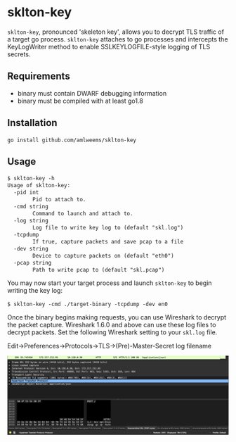 # sklton-key

`sklton-key`, pronounced 'skeleton key', allows you to decrypt TLS traffic of a
target go process. `sklton-key` attaches to go processes and intercepts the
KeyLogWriter method to enable SSLKEYLOGFILE-style logging of TLS secrets.

## Requirements

* binary must contain DWARF debugging information
* binary must be compiled with at least go1.8

## Installation

```
go install github.com/amlweems/sklton-key
```

## Usage

```
$ sklton-key -h
Usage of sklton-key:
  -pid int
    	Pid to attach to.
  -cmd string
    	Command to launch and attach to.
  -log string
    	Log file to write key log to (default "skl.log")
  -tcpdump
    	If true, capture packets and save pcap to a file
  -dev string
    	Device to capture packets on (default "eth0")
  -pcap string
    	Path to write pcap to (default "skl.pcap")
```

You may now start your target process and launch `sklton-key` to begin writing
the key log:
```
$ sklton-key -cmd ./target-binary -tcpdump -dev en0
```

Once the binary begins making requests, you can use Wireshark to decrypt the
packet capture. Wireshark 1.6.0 and above can use these log files to decrypt
packets. Set the following Wireshark setting to your `skl.log` file.

Edit→Preferences→Protocols→TLS→(Pre)-Master-Secret log filename

![Wireshark screenshot showing packet decryption.](docs/wireshark.png)
